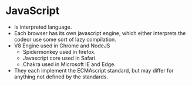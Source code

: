 # JavaScript

- Is interpreted language.
- Each browser has its own javascript engine, which either interprets the codeor use some sort of lazy compilation.
- V8 Engine used in Chrome and NodeJS
    - Spidermonkey used in firefox.
    - Javascript core used in Safari.
    - Chakra used in Microsoft IE and Edge.
- They each implement the ECMAscript standard, but may differ for anything not defined by the standards.
